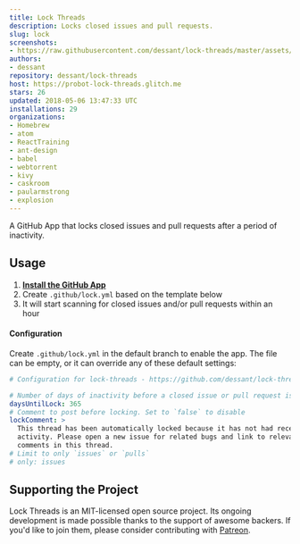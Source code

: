 ```yaml
---
title: Lock Threads
description: Locks closed issues and pull requests.
slug: lock
screenshots:
- https://raw.githubusercontent.com/dessant/lock-threads/master/assets/screenshot.png
authors:
- dessant
repository: dessant/lock-threads
host: https://probot-lock-threads.glitch.me
stars: 26
updated: 2018-05-06 13:47:33 UTC
installations: 29
organizations:
- Homebrew
- atom
- ReactTraining
- ant-design
- babel
- webtorrent
- kivy
- caskroom
- paularmstrong
- explosion
---
```


A GitHub App that locks closed issues and pull requests after
a period of inactivity.

## Usage

1. **[Install the GitHub App](https://github.com/apps/lock)**
2. Create `.github/lock.yml` based on the template below
3. It will start scanning for closed issues and/or pull requests within an hour

#### Configuration

Create `.github/lock.yml` in the default branch to enable the app.
The file can be empty, or it can override any of these default settings:

```yml
# Configuration for lock-threads - https://github.com/dessant/lock-threads

# Number of days of inactivity before a closed issue or pull request is locked
daysUntilLock: 365
# Comment to post before locking. Set to `false` to disable
lockComment: >
  This thread has been automatically locked because it has not had recent
  activity. Please open a new issue for related bugs and link to relevant
  comments in this thread.
# Limit to only `issues` or `pulls`
# only: issues
```

## Supporting the Project

Lock Threads is an MIT-licensed open source project. Its ongoing
development is made possible thanks to the support of awesome backers.
If you'd like to join them, please consider contributing with
[Patreon](https://www.patreon.com/dessant).
